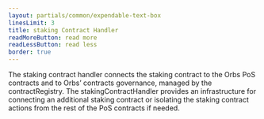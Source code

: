 ```yaml
---
layout: partials/common/expendable-text-box
linesLimit: 3
title: staking Contract Handler
readMoreButton: read more
readLessButton: read less
border: true
---
```


The staking contract handler connects the staking contract to the Orbs PoS contracts and to Orbs’ contracts governance, managed by the contractRegistry. The stakingContractHandler provides an infrastructure for connecting an additional staking contract or isolating the staking contract actions from the rest of the PoS contracts if needed.
